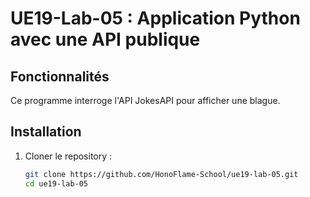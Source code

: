 # UE19-Lab-05 : Application Python avec une API publique

## Fonctionnalités
Ce programme interroge l'API JokesAPI pour afficher une blague.

## Installation
1. Cloner le repository :
   ```bash
   git clone https://github.com/HonoFlame-School/ue19-lab-05.git
   cd ue19-lab-05
